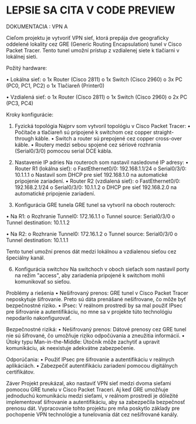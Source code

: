 # LEPSIE SA CITA V CODE PREVIEW #
DOKUMENTACIA : VPN A

Cieľom projektu je vytvoriť VPN sieť, ktorá prepája dve geograficky oddelené lokality cez GRE 
(Generic Routing Encapsulation) tunel v Cisco Packet Tracer. Tento tunel umožní prístup z 
vzdialenej siete k tlačiarni v lokálnej sieti.

Požitý hardware:

•	Lokálna sieť:
o	1x Router (Cisco 2811)
o	1x Switch (Cisco 2960)
o	3x PC (PC0, PC1, PC2)
o	1x Tlačiareň (Printer0)

•	Vzdialená sieť:
o	1x Router (Cisco 2811)
o	1x Switch (Cisco 2960)
o	2x PC (PC3, PC4)

Kroky konfigurácie:

1. Fyzická topológia
Najprv som vytvoril topológiu v Cisco Packet Tracer:
•	Počítače a tlačiareň sú pripojené k switchom cez copper straight-through káble.
•	Switch a router sú prepojené cez copper cross-over káble.
•	Routery medzi sebou spojené cez sériové rozhrania (Serial0/3/0) pomocou serial DCE kábla.

2. Nastavenie IP adries
Na routeroch som nastavil nasledovné IP adresy:
•	Router R1 (lokálna sieť):
o	FastEthernet0/0: 192.168.1.1/24
o	Serial0/3/0: 10.1.1.1
o	Nastavil som DHCP pre sieť 192.168.1.0 na automatické pripojenie zariadení.
•	Router R2 (vzdialená sieť):
o	FastEthernet0/0: 192.168.2.1/24
o	Serial0/3/0: 10.1.1.2
o	DHCP pre sieť 192.168.2.0 na automatické pripojenie zariadení.

4. Konfigurácia GRE tunela
GRE tunel sa vytvoril na oboch routeroch:

•	Na R1:
o	Rozhranie Tunnel0: 172.16.1.1
o	Tunnel source: Serial0/3/0
o	Tunnel destination: 10.1.1.2

•	Na R2:
o	Rozhranie Tunnel0: 172.16.1.2
o	Tunnel source: Serial0/3/0
o	Tunnel destination: 10.1.1.1

Tento tunel umožní prenos dát medzi lokálnou a vzdialenou sieťou cez špeciálny kanál.

6. Konfigurácia switchov
Na switchoch v oboch sieťach som nastavil porty na režim "access", aby zariadenia pripojené k switchom mohli komunikovať so sieťou.

Problémy a riešenia
•	Nešifrovaný prenos: GRE tunel v Cisco Packet Tracer neposkytuje šifrovanie. Preto sú dáta prenášané nešifrovane, čo môže byť bezpečnostné riziko.
•	IPsec: V reálnom prostredí by sa mal použiť IPsec pre šifrovanie a autentifikáciu, no mne sa v projekte túto technológiu nepodarilo nakonfigurovať.

Bezpečnostné riziká:
•	Nešifrovaný prenos: Dátové prenosy cez GRE tunel nie sú šifrované, čo umožňuje riziko odpočúvania a zneužitia informácií.
•	Útoky typu Man-in-the-Middle: Útočník môže zachytiť a upravit komunikáciu, ak neexistuje adekvátne zabezpečenie.

Odporúčania:
•	Použiť IPsec pre šifrovanie a autentifikáciu v reálnych aplikáciách.
•	Zabezpečiť autentifikáciu zariadení pomocou digitálnych certifikátov.

Záver
Projekt preukázal, ako nastaviť VPN sieť medzi dvoma sieťami pomocou GRE tunelu v Cisco Packet Traceri. 
Aj keď GRE umožňuje jednoduchú komunikáciu medzi sieťami, v reálnom prostredí je dôležité implementovať 
šifrovanie a autentifikáciu, aby sa zabezpečila bezpečnosť prenosu dát. Vypracovanie tohto projektu 
pre mňa poskytlo základy pre pochopenie VPN technológie a tunelovania dát cez nešifrované kanály.
